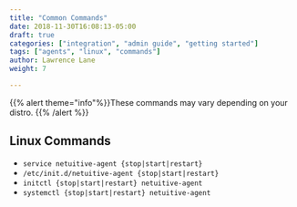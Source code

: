 ```yaml
---
title: "Common Commands"
date: 2018-11-30T16:08:13-05:00
draft: true
categories: ["integration", "admin guide", "getting started"]
tags: ["agents", "linux", "commands"]
author: Lawrence Lane
weight: 7

---
```

{{% alert theme="info"%}}These commands may vary depending on your distro. {{% /alert %}}

## Linux Commands
 - `service netuitive-agent {stop|start|restart}`  
 - ``/etc/init.d/netuitive-agent {stop|start|restart}``  
 - `initctl {stop|start|restart} netuitive-agent`  
 - `systemctl {stop|start|restart} netuitive-agent`  

